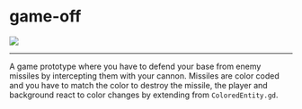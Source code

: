 # game-off

<img src="https://i.imgur.com/AKBz3uW.png">

---

A game prototype where you have to defend your base from enemy missiles by intercepting them with your cannon. Missiles are color coded and you have to match the color to destroy the missile, the player and background react to color changes by extending from `ColoredEntity.gd`.
